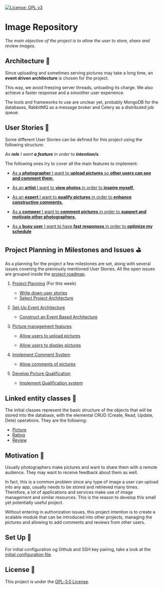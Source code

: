 [![License: GPL v3](https://img.shields.io/badge/License-GPLv3-blue.svg)](https://www.gnu.org/licenses/gpl-3.0)

# Image Repository

_The main objective of the project is to allow the user to store, share and review images._

## Architecture :european_castle:

Since uploading and sometimes serving pictures may take a long time, an **event driven architecture** is chosen for the project.

This way, we avoid freezing server threads, unloading its charge. We also achieve a faster response and a smoother user experience.

The tools and frameworks to use are unclear yet, probably MongoDB for the databases, RabbitMQ as a message broker and Celery as a distributed job queue.

## User Stories :eyes:

Some different User Stories can be defined for this project using the following structure:

_As **role** I want **a feature** in order to **intention/s**._

The following ones try to cover all the main features to implement:

* [As a **photographer** I want to **upload pictures** so **other users can see and comment them**.](https://github.com/GabCas28/Image-Repository/issues/6)

* [As an **artist** I want to **view photos** in order to **inspire myself**.](https://github.com/GabCas28/Image-Repository/issues/7)

* [As an **expert** I want to **qualify pictures** in order to **enhance constructive comments**.](https://github.com/GabCas28/Image-Repository/issues/8)

* [As a **compeer** I want to **comment pictures** in order to **support and motivate other photographers**.](https://github.com/GabCas28/Image-Repository/issues/9)

* [As a **busy user** I want to have **fast responses** in order to **optimize my schedule**](https://github.com/GabCas28/Image-Repository/issues/10)

## Project Planning in Milestones and Issues :golf:

As a planning for the project a few milestones are set, along with several issues covering the previously mentioned User Stories. 
All the open issues are grouped inside the [project roadmap](https://github.com/GabCas28/Image-Repository/projects/1).

1. [Project Planning](https://github.com/GabCas28/Image-Repository/milestone/2) (For this week)
    * [Write down user stories](https://github.com/GabCas28/Image-Repository/issues/4)
    * [Select Project Architecture](https://github.com/GabCas28/Image-Repository/issues/5)

2. [Set-Up Event Architecture](https://github.com/GabCas28/Image-Repository/milestone/3)
    * [Construct an Event Based Architecture](https://github.com/GabCas28/Image-Repository/issues/10)
  
3. [Picture management features](https://github.com/GabCas28/Image-Repository/milestone/4)
    * [Allow users to upload pictures](https://github.com/GabCas28/Image-Repository/issues/6)

    * [Allow users to display pictures](https://github.com/GabCas28/Image-Repository/issues/7)

4. [Implement Comment System](https://github.com/GabCas28/Image-Repository/milestone/5)
    * [Allow comments of pictures](https://github.com/GabCas28/Image-Repository/issues/9)

5. [Develop Picture Qualification](https://github.com/GabCas28/Image-Repository/milestone/6)
    * [Implement Qualification system](https://github.com/GabCas28/Image-Repository/issues/8)

## Linked entity classes :link:

The initial classes represent the basic structure of the objects that will be stored into the database, with the elemental CRUD (Create, Read, Update, Dete) operations.
They are the following:

- [Picture](./src/Picture.ts)
- [Rating](./src/Rating.ts)
- [Review](./src/Review.ts)

## Motivation 📖

Usually photographers make pictures and want to share them with a remote audience. They may want to receive feedback about them as well.  

In fact, this is a common problem since any type of image a user can upload into any app, usually needs to be stored and retrieved many times. Therefore, a lot of applications and services make use of image management and similar resources. This is the reason to develop this small yet potentially useful project.

Without entering in authorization issues, this project intention is to create a scalable module that can be introduced into other projects, managing the pictures and allowing to add comments and reviews from other users.

## Set Up 🚀

For initial configuration og Github and SSH key pairing, take a look at the [initial configuration file](/doc/Initial%20Set-Up.md).

## License 📄

This project is under the [GPL-3.0 License](LICENSE.md).
